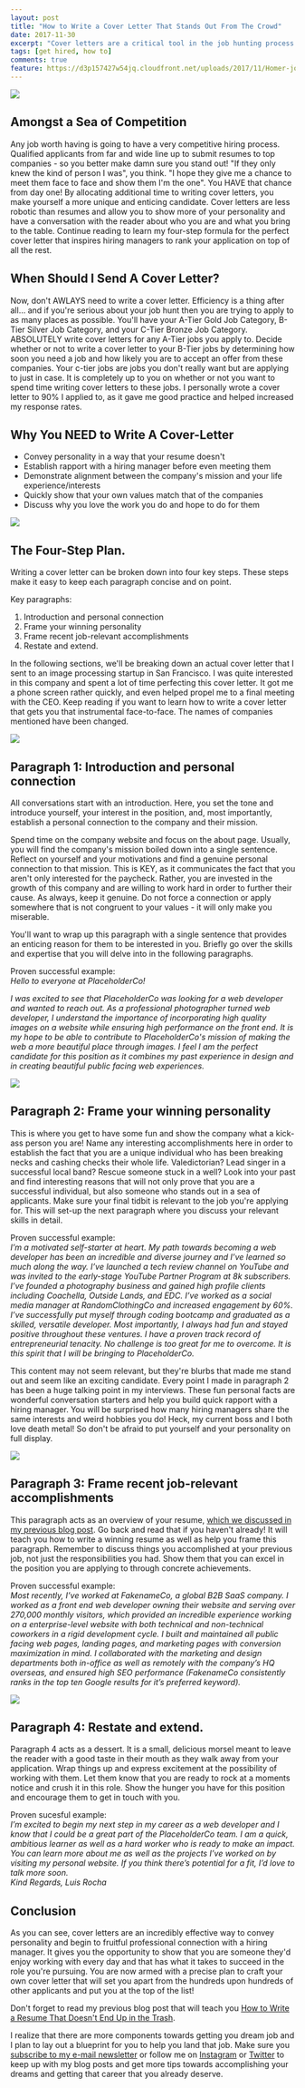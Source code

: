 ```yaml
---
layout: post
title: "How to Write a Cover Letter That Stands Out From The Crowd"
date: 2017-11-30
excerpt: "Cover letters are a critical tool in the job hunting process that lets you establish personality, rapport, and assert your qualifications. Learn my four-step formula for a killer cover letter that tells an employer why you're a must-hire candidate. "
tags: [get hired, how to]
comments: true
feature: https://d3p157427w54jq.cloudfront.net/uploads/2017/11/Homer-job-interview.jpg
---
```


<img src="https://media.giphy.com/media/3oriffZLx9WNmFD5JK/giphy.gif">

<h2>Amongst a Sea of Competition</h2>

Any job worth having is going to have a very competitive hiring process. Qualified applicants from far and wide line up to submit resumes to top companies - so you better make damn sure you stand out!  "If they only knew the kind of person I was", you think. "I hope they give me a chance to meet them face to face and show them I'm the one". You HAVE that chance from day one! By allocating additional time to writing cover letters, you make yourself a more unique and enticing candidate. Cover letters are less robotic than resumes and allow you to show more of your personality and have a conversation with the reader about who you are and what you bring to the table. Continue reading to learn my four-step formula for the perfect cover letter that inspires hiring managers to rank your application on top of all the rest.   


<h2>When Should I Send A Cover Letter?</h2>
Now, don't AWLAYS need to write a cover letter. Efficiency is a thing after all... and if you're serious about your job hunt then you are trying to apply to as many places as possible. You'll have your A-Tier Gold Job Category, B-Tier Silver Job Category, and your C-Tier Bronze Job Category. ABSOLUTELY write cover letters for any A-Tier jobs you apply to. Decide whether or not to write a cover letter to your B-Tier jobs by determining how soon you need a job and how likely you are to accept an offer from these companies. Your c-tier jobs are jobs you don't really want but are applying to just in case. It is completely up to you on whether or not you want to spend time writing cover letters to these jobs. I personally wrote a cover letter to 90% I applied to, as it gave me good practice and helped increased my response rates.


<h2>Why You NEED to Write A Cover-Letter</h2>
<ul>
	<li>Convey personality in a way that your resume doesn't</li>
	<li>Establish rapport with a hiring manager before even meeting them</li>
	<li>Demonstrate alignment between the company's mission and your life experience/interests </li>
	<li>Quickly show that your own values match that of the companies</li>
	<li>Discuss why you love the work you do and hope to do for them </li>
</ul>


<img src="https://media.giphy.com/media/3o6MbckWIaEETYv5x6/giphy.gif">
<h2> The Four-Step Plan.</h2>

Writing a cover letter can be broken down into four key steps. These steps make it easy to keep each paragraph concise and on point.

Key paragraphs: 
<ol>
	<li>Introduction and personal connection</li>
	<li>Frame your winning personality</li>
	<li>Frame recent job-relevant accomplishments</li>
	<li>Restate and extend.</li>
</ol>

In the following sections, we'll be breaking down an actual cover letter that I sent to an image processing startup in San Francisco. I was quite interested in this company and spent a lot of time perfecting this cover letter. It got me a phone screen rather quickly, and even helped propel me to a final meeting with the CEO. Keep reading if you want to learn how to write a cover letter that gets you that instrumental face-to-face. The names of companies mentioned have been changed.

<img src="https://media.giphy.com/media/xT5LMFZDsj0AKUDYTS/giphy.gif">
<h2>Paragraph 1: Introduction and personal connection</h2>
All conversations start with an introduction. Here, you set the tone and introduce yourself, your interest in the position, and, most importantly, establish a personal connection to the company and their mission. 

Spend time on the company website and focus on the about page. Usually, you will find the company's mission boiled down into a single sentence. Reflect on yourself and your motivations and find a genuine personal connection to that mission. This is KEY, as it communicates the fact that you aren't only interested for the paycheck. Rather, you are invested in the growth of this company and are willing to work hard in order to further their cause. As always, keep it genuine. Do not force a connection or apply somewhere that is not congruent to your values - it will only make you miserable.

You'll want to wrap up this paragraph with a single sentence that provides an enticing reason for them to be interested in you. Briefly go over the skills and expertise that you will delve into in the following paragraphs.

Proven successful example:<br>
<i>
Hello to everyone at PlaceholderCo!

I was excited to see that PlaceholderCo was looking for a web developer and wanted to reach out. As a professional photographer turned web developer, I understand the importance of incorporating high quality images on a website while ensuring high performance on the front end. It is my hope to be able to contribute to PlaceholderCo's mission of making the web a more beautiful place through images. I feel I am the perfect candidate for this position as it combines my past experience in design and in creating beautiful public facing web experiences.</i>

<img src="https://media.giphy.com/media/xT5LMM4XqfaSMQcKAM/giphy.gif">
<h2>Paragraph 2: Frame your winning personality</h2>
This is where you get to have some fun and show the company what a kick-ass person you are! Name any interesting accomplishments here in order to establish the fact that you are a unique individual who has been breaking necks and cashing checks their whole life. Valedictorian? Lead singer in a successful local band? Rescue someone stuck in a well? Look into your past and find interesting reasons that will not only prove that you are a successful individual, but also someone who stands out in a sea of applicants. Make sure your final tidbit is relevant to the job you're applying for. This will set-up the next paragraph where you discuss your relevant skills in detail.

Proven successful example: <br>
<i>I’m a motivated self-starter at heart. My path towards becoming a web developer has been an incredible and diverse journey and I’ve learned so much along the way. I’ve launched a tech review channel on YouTube and was invited to the early-stage YouTube Partner Program at 8k subscribers. I’ve founded a photography business and gained high profile clients including Coachella, Outside Lands, and EDC. I’ve worked as a social media manager at RandomClothingCo and increased engagement by 60%. I’ve successfully put myself through coding bootcamp and graduated as a skilled, versatile developer. Most importantly, I always had fun and stayed positive throughout these ventures. I have a proven track record of entrepreneurial tenacity. No challenge is too great for me to overcome. It is this spirit that I will be bringing to PlaceholderCo.</i>

This content may not seem relevant, but they're blurbs that made me stand out and seem like an exciting candidate. Every point I made in paragraph 2 has been a huge talking point in my interviews. These fun personal facts are wonderful conversation starters and help you build quick rapport with a hiring manager. You will be surprised how many hiring managers share the same interests and weird hobbies you do! Heck, my current boss and I both love death metal! So don't be afraid to put yourself and your personality on full display.

<img src="https://media.giphy.com/media/xT5LMQvTIA5tkPBHcA/giphy.gif">
<h2>Paragraph 3: Frame recent job-relevant accomplishments</h2>
This paragraph acts as an overview of your resume, <a href="http://luisrochadev.com/how-to-write-a-resume/" target="_blank">which we discussed in my previous blog post</a>. Go back and read that if you haven't already! It will teach you how to write a winning resume as well as help you frame this paragraph. Remember to discuss things you accomplished at your previous job, not just the responsibilities you had. Show them that you can excel in the position you are applying to through concrete achievements. 

Proven successful example: <br>
<i>
Most recently, I’ve worked at FakenameCo, a global B2B SaaS company. I worked as a front end web developer owning their website and serving over 270,000 monthly visitors, which provided an incredible experience working on a enterprise-level website with both technical and non-technical coworkers in a rigid development cycle. I built and maintained all public facing web pages, landing pages, and marketing pages with conversion maximization in mind. I collaborated with the marketing and design departments both in-office as well as remotely with the company’s HQ overseas, and ensured high SEO performance (FakenameCo consistently ranks in the top ten Google results for it’s preferred keyword).</i>

<img src="https://media.giphy.com/media/l2Jehbz2HdLnTQSFa/giphy.gif">
<h2>Paragraph 4: Restate and extend.</h2>
Paragraph 4 acts as a dessert. It is a small, delicious morsel meant to leave the reader with a good taste in their mouth as they walk away from your application. Wrap things up and express excitement at the possibility of working with them. Let them know that you are ready to rock at a moments notice and crush it in this role. Show the hunger you have for this position and encourage them to get in touch with you.

Proven sucesful example:<br>
<i>I’m excited to begin my next step in my career as a web developer and I know that I could be a great part of the PlaceholderCo team. I am a quick, ambitious learner as well as a hard worker who is ready to make an impact. You can learn more about me as well as the projects I’ve worked on by visiting my personal website. If you think there’s potential for a  fit, I’d love to talk more soon.<br>
Kind Regards, Luis Rocha</i>


<h2>Conclusion</h2>
As you can see, cover letters are an incredibly effective way to convey personality and begin to fruitful professional connection with a hiring manager. It gives you the opportunity to show that you are someone they'd enjoy working with every day and that has what it takes to succeed in the role you're pursuing. You are now armed with a precise plan to craft your own cover letter that will set you apart from the hundreds upon hundreds of other applicants and put you at the top of the list!

Don't forget to read my previous blog post that will teach you  <a href="http://luisrochadev.com/how-to-write-a-resume/" target="_blank">How to Write a Resume That Doesn't End Up in the Trash</a>. 

I realize that there are more components towards getting you dream job and I plan to lay out a blueprint for you to help you land that job. Make sure you <a href="#mc_embed_signup" target="_blank">subscribe to my e-mail newsletter</a> or follow me on <a href="https://www.instagram.com/luisrochadev/" target="_blank">Instagram</a> or <a href="https://twitter.com/luisrochadev" target="_blank">Twitter</a> to keep up with my blog posts and get more tips towards accomplishing your dreams and getting that career that you already deserve. 
